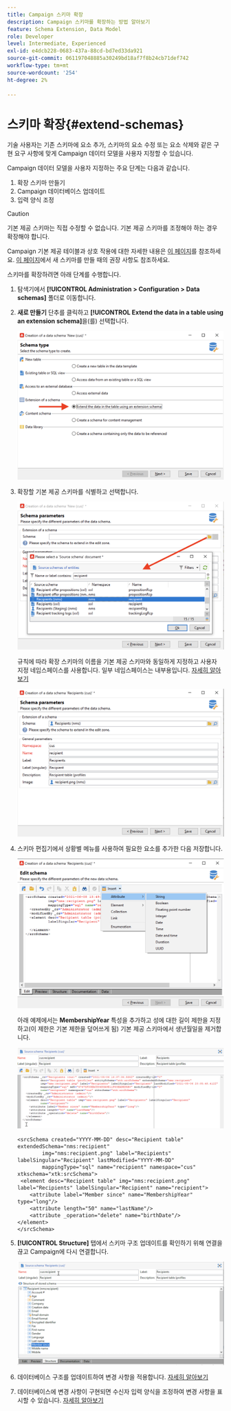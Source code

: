 ```yaml
---
title: Campaign 스키마 확장
description: Campaign 스키마를 확장하는 방법 알아보기
feature: Schema Extension, Data Model
role: Developer
level: Intermediate, Experienced
exl-id: e4dcb228-0683-437a-88cd-bd7ed33da921
source-git-commit: 061197048885a30249bd18af7f8b24cb71def742
workflow-type: tm+mt
source-wordcount: '254'
ht-degree: 2%

---
```


# 스키마 확장{#extend-schemas}

기술 사용자는 기존 스키마에 요소 추가, 스키마의 요소 수정 또는 요소 삭제와 같은 구현 요구 사항에 맞게 Campaign 데이터 모델을 사용자 지정할 수 있습니다.

Campaign 데이터 모델을 사용자 지정하는 주요 단계는 다음과 같습니다.

1. 확장 스키마 만들기
1. Campaign 데이터베이스 업데이트
1. 입력 양식 조정

>[!CAUTION]
>기본 제공 스키마는 직접 수정할 수 없습니다. 기본 제공 스키마를 조정해야 하는 경우 확장해야 합니다.

Campaign 기본 제공 테이블과 상호 작용에 대한 자세한 내용은 [이 페이지](datamodel.md)를 참조하세요. [이 페이지](create-schema.md)에서 새 스키마를 만들 때의 권장 사항도 참조하세요.

스키마를 확장하려면 아래 단계를 수행합니다.

1. 탐색기에서 **[!UICONTROL Administration > Configuration > Data schemas]** 폴더로 이동합니다.
1. **새로 만들기** 단추를 클릭하고 **[!UICONTROL Extend the data in a table using an extension schema]**&#x200B;을(를) 선택합니다.

   ![](assets/extend-schema-option.png)

1. 확장할 기본 제공 스키마를 식별하고 선택합니다.

   ![](assets/extend-schema-select.png)

   규칙에 따라 확장 스키마의 이름을 기본 제공 스키마와 동일하게 지정하고 사용자 지정 네임스페이스를 사용합니다.  일부 네임스페이스는 내부용입니다. [자세히 알아보기](schemas.md#reserved-namespaces)

   ![](assets/extend-schema-validate.png)

1. 스키마 편집기에서 상황별 메뉴를 사용하여 필요한 요소를 추가한 다음 저장합니다.

   ![](assets/extend-schema-edit.png)

   아래 예제에서는 **MembershipYear** 특성을 추가하고 성에 대한 길이 제한을 지정하고(이 제한은 기본 제한을 덮어쓰게 됨) 기본 제공 스키마에서 생년월일을 제거합니다.

   ![](assets/extend-schema-sample.png)

   ```
   <srcSchema created="YYYY-MM-DD" desc="Recipient table" extendedSchema="nms:recipient"
           img="nms:recipient.png" label="Recipients" labelSingular="Recipient" lastModified="YYYY-MM-DD"
           mappingType="sql" name="recipient" namespace="cus" xtkschema="xtk:srcSchema">
    <element desc="Recipient table" img="nms:recipient.png" label="Recipients" labelSingular="Recipient" name="recipient">
       <attribute label="Member since" name="MembershipYear" type="long"/>
       <attribute length="50" name="lastName"/>
       <attribute _operation="delete" name="birthDate"/>
   </element>
   </srcSchema>
   ```

1. **[!UICONTROL Structure]** 탭에서 스키마 구조 업데이트를 확인하기 위해 연결을 끊고 Campaign에 다시 연결합니다.

   ![](assets/extend-schema-structure.png)

1. 데이터베이스 구조를 업데이트하여 변경 사항을 적용합니다. [자세히 알아보기](update-database-structure.md)

1. 데이터베이스에 변경 사항이 구현되면 수신자 입력 양식을 조정하여 변경 사항을 표시할 수 있습니다. [자세히 알아보기](forms.md)
